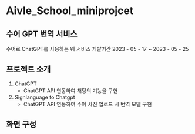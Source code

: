 # Aivle_School_miniprojcet
## 수어 GPT 번역 서비스
수어로 ChatGPT를 사용하는 웨 서비스
개발기간 2023 - 05 - 17 ~ 2023 - 05 - 25

## 프로젝트 소개
1. ChatGPT
   - ChatGPT API 연동하여 채팅의 기능을 구현
2. Signlanguage to Chatgpt
   - ChatGPT API 연동하여 수어 사진 업로드 시 번역 모델 구현

## 화면 구성
